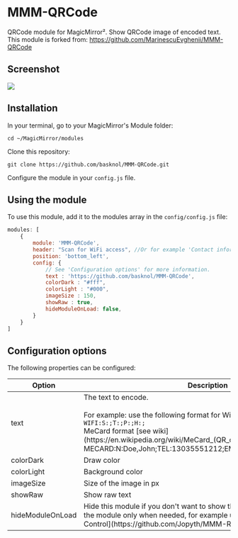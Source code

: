 # MMM-QRCode
QRCode module for MagicMirror². Show QRCode image of encoded text.
This module is forked from: https://github.com/MarinescuEvghenii/MMM-QRCode

## Screenshot
![](.github/example.png)

## Installation

In your terminal, go to your MagicMirror's Module folder:
````
cd ~/MagicMirror/modules
````

Clone this repository:
````
git clone https://github.com/basknol/MMM-QRCode.git
````

Configure the module in your `config.js` file.

## Using the module

To use this module, add it to the modules array in the `config/config.js` file:
````javascript
modules: [
	{
		module: 'MMM-QRCode',
		header: "Scan for WiFi access", //Or for example 'Contact information'
		position: 'bottom_left',
		config: {
			// See 'Configuration options' for more information.
			text : 'https://github.com/basknol/MMM-QRCode',
			colorDark : "#fff",
			colorLight : "#000",
			imageSize : 150,
			showRaw : true,
			hideModuleOnLoad: false,
		}
	}
]
````

## Configuration options

The following properties can be configured:
<!-- why, markdown... -->
<table width="100%">
	<thead>
		<tr>
			<th>Option</th>
			<th width="65%">Description</th>
			<th width="35%">Default value</th>
		</tr>
	<thead>
	<tbody>	
		<tr>
			<td>text</td>
			<td>The text to encode. <br /><br />For example: use the following format for WiFi network login: <code>WIFI:S:<SSID>;T:<WPA|WEP|>;P:<password>;H:<true|false|>;</code> <br />MeCard format [see wiki](https://en.wikipedia.org/wiki/MeCard_(QR_code)): MECARD:N:Doe,John;TEL:13035551212;EMAIL:john.doe@example.com;;</td>
			<td>https://github.com/basknol/MMM-QRCode</td>
		</tr>
		<tr>
			<td>colorDark</td>
			<td>Draw color</td>
			<td>"#fff" </td>
		</tr>	
		<tr>
			<td>colorLight</td>
			<td>Background color</td>
			<td>"#000"</td>
		</tr>
		<tr>
			<td>imageSize</td>
			<td>Size of the image in px</td>
			<td>150</td>
		</tr>
		<tr>
			<td>showRaw</td>
			<td>Show raw text </td>
			<td>true</td>
		</tr>		
		<tr>
			<td>hideModuleOnLoad</td>
			<td>Hide this module if you don't want to show the QR code by default. Show the module only when needed, for example using the [MMM-Remote-Control](https://github.com/Jopyth/MMM-Remote-Control) module</td>
			<td>false</td>
		</tr>	
	</tbody>
</table>